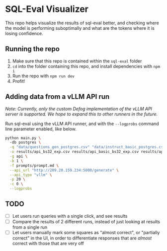 # SQL-Eval Visualizer

This repo helps visualize the results of sql-eval better, and checking where the model is performing suboptimally and what are the tokens where it is losing confidence.

## Running the repo
1. Make sure that this repo is contained within the `sql-eval` folder
2. `cd` into the folder containing this repo, and install dependencies with `npm i`
3. Run the repo with `npm run dev`
4. Profit!

## Adding data from a vLLM API run
_Note: Currently, only the custom Defog implementation of the vLLM API server is supported. We hope to expand this to other runners in the future._

Run sql-eval using the vLLM API runner, and with the `--logprobs` command line parameter enabled, like below.

```bash
python main.py \            
  -db postgres \
  -q "data/questions_gen_postgres.csv" "data/instruct_basic_postgres.csv" "data/instruct_advanced_postgres.csv" \
  -o results/api_bs32_exp.csv results/api_basic_bs32_exp.csv results/api_advanced_bs32_exp.csv \
  -g api \
  -b 1 \
  -f prompts/prompt.md \
  --api_url "http://209.20.159.234:5000/generate" \
  --api_type "vllm" \
  -p 20 \
  -c 0 \
  --logprobs
  ```

## TODO

- [ ] Let users run queries with a single click, and see results
- [ ] Compare the results of 2 different runs, instead of just looking at results from a single run
- [ ] Let users manually mark some squares as "almost correct", or "partially correct" in the UI, in order to differentiate responses that are _almost_ correct with those that are very off